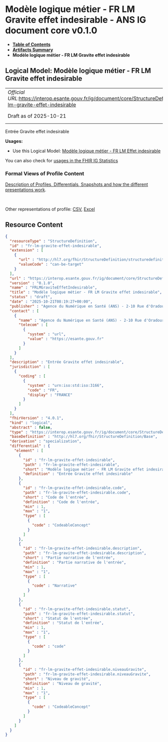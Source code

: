 # Modèle logique métier - FR LM Gravite effet indesirable - ANS IG document core v0.1.0

* [**Table of Contents**](toc.md)
* [**Artifacts Summary**](artifacts.md)
* **Modèle logique métier - FR LM Gravite effet indesirable**

## Logical Model: Modèle logique métier - FR LM Gravite effet indesirable 

| | |
| :--- | :--- |
| *Official URL*:https://interop.esante.gouv.fr/ig/document/core/StructureDefinition/fr-lm-gravite-effet-indesirable | *Version*:0.1.0 |
| Draft as of 2025-10-21 | *Computable Name*:FRLMGraviteEffetIndesirable |

 
Entrée Gravite effet indesirable 

**Usages:**

* Use this Logical Model: [Modèle logique métier - FR LM Effet indesirable](StructureDefinition-fr-lm-effet-indesirable.md)

You can also check for [usages in the FHIR IG Statistics](https://packages2.fhir.org/xig/ans.document.fr.core|current/StructureDefinition/fr-lm-gravite-effet-indesirable)

### Formal Views of Profile Content

 [Description of Profiles, Differentials, Snapshots and how the different presentations work](http://build.fhir.org/ig/FHIR/ig-guidance/readingIgs.html#structure-definitions). 

 

Other representations of profile: [CSV](StructureDefinition-fr-lm-gravite-effet-indesirable.csv), [Excel](StructureDefinition-fr-lm-gravite-effet-indesirable.xlsx) 



## Resource Content

```json
{
  "resourceType" : "StructureDefinition",
  "id" : "fr-lm-gravite-effet-indesirable",
  "extension" : [
    {
      "url" : "http://hl7.org/fhir/StructureDefinition/structuredefinition-type-characteristics",
      "valueCode" : "can-be-target"
    }
  ],
  "url" : "https://interop.esante.gouv.fr/ig/document/core/StructureDefinition/fr-lm-gravite-effet-indesirable",
  "version" : "0.1.0",
  "name" : "FRLMGraviteEffetIndesirable",
  "title" : "Modèle logique métier - FR LM Gravite effet indesirable",
  "status" : "draft",
  "date" : "2025-10-21T08:19:27+00:00",
  "publisher" : "Agence du Numérique en Santé (ANS) - 2-10 Rue d'Oradour-sur-Glane, 75015 Paris",
  "contact" : [
    {
      "name" : "Agence du Numérique en Santé (ANS) - 2-10 Rue d'Oradour-sur-Glane, 75015 Paris",
      "telecom" : [
        {
          "system" : "url",
          "value" : "https://esante.gouv.fr"
        }
      ]
    }
  ],
  "description" : "Entrée Gravite effet indesirable",
  "jurisdiction" : [
    {
      "coding" : [
        {
          "system" : "urn:iso:std:iso:3166",
          "code" : "FR",
          "display" : "FRANCE"
        }
      ]
    }
  ],
  "fhirVersion" : "4.0.1",
  "kind" : "logical",
  "abstract" : false,
  "type" : "https://interop.esante.gouv.fr/ig/document/core/StructureDefinition/fr-lm-gravite-effet-indesirable",
  "baseDefinition" : "http://hl7.org/fhir/StructureDefinition/Base",
  "derivation" : "specialization",
  "differential" : {
    "element" : [
      {
        "id" : "fr-lm-gravite-effet-indesirable",
        "path" : "fr-lm-gravite-effet-indesirable",
        "short" : "Modèle logique métier - FR LM Gravite effet indesirable",
        "definition" : "Entrée Gravite effet indesirable"
      },
      {
        "id" : "fr-lm-gravite-effet-indesirable.code",
        "path" : "fr-lm-gravite-effet-indesirable.code",
        "short" : "Code de l'entrée",
        "definition" : "Code de l'entrée",
        "min" : 1,
        "max" : "1",
        "type" : [
          {
            "code" : "CodeableConcept"
          }
        ]
      },
      {
        "id" : "fr-lm-gravite-effet-indesirable.description",
        "path" : "fr-lm-gravite-effet-indesirable.description",
        "short" : "Partie narrative de l'entrée",
        "definition" : "Partie narrative de l'entrée",
        "min" : 1,
        "max" : "1",
        "type" : [
          {
            "code" : "Narrative"
          }
        ]
      },
      {
        "id" : "fr-lm-gravite-effet-indesirable.statut",
        "path" : "fr-lm-gravite-effet-indesirable.statut",
        "short" : "Statut de l'entrée",
        "definition" : "Statut de l'entrée",
        "min" : 1,
        "max" : "1",
        "type" : [
          {
            "code" : "code"
          }
        ]
      },
      {
        "id" : "fr-lm-gravite-effet-indesirable.niveauGravite",
        "path" : "fr-lm-gravite-effet-indesirable.niveauGravite",
        "short" : "Niveau de gravité",
        "definition" : "Niveau de gravité",
        "min" : 1,
        "max" : "1",
        "type" : [
          {
            "code" : "CodeableConcept"
          }
        ]
      }
    ]
  }
}

```
